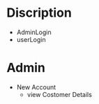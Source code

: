 # Discription
  - AdminLogin
  - userLogin
  # Admin
  - New Account
    - view Costomer Details
  
  
